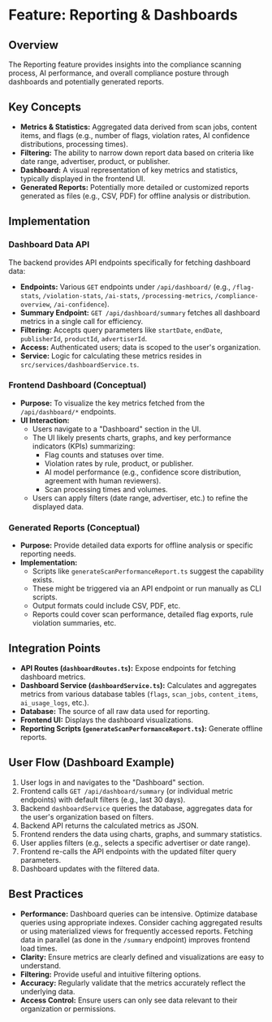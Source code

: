 # Feature: Reporting & Dashboards

## Overview

The Reporting feature provides insights into the compliance scanning process, AI performance, and overall compliance posture through dashboards and potentially generated reports.

## Key Concepts

*   **Metrics & Statistics:** Aggregated data derived from scan jobs, content items, and flags (e.g., number of flags, violation rates, AI confidence distributions, processing times).
*   **Filtering:** The ability to narrow down report data based on criteria like date range, advertiser, product, or publisher.
*   **Dashboard:** A visual representation of key metrics and statistics, typically displayed in the frontend UI.
*   **Generated Reports:** Potentially more detailed or customized reports generated as files (e.g., CSV, PDF) for offline analysis or distribution.

## Implementation

### Dashboard Data API

The backend provides API endpoints specifically for fetching dashboard data:

*   **Endpoints:** Various `GET` endpoints under `/api/dashboard/` (e.g., `/flag-stats`, `/violation-stats`, `/ai-stats`, `/processing-metrics`, `/compliance-overview`, `/ai-confidence`).
*   **Summary Endpoint:** `GET /api/dashboard/summary` fetches all dashboard metrics in a single call for efficiency.
*   **Filtering:** Accepts query parameters like `startDate`, `endDate`, `publisherId`, `productId`, `advertiserId`.
*   **Access:** Authenticated users; data is scoped to the user's organization.
*   **Service:** Logic for calculating these metrics resides in `src/services/dashboardService.ts`.

### Frontend Dashboard (Conceptual)

*   **Purpose:** To visualize the key metrics fetched from the `/api/dashboard/*` endpoints.
*   **UI Interaction:**
    *   Users navigate to a "Dashboard" section in the UI.
    *   The UI likely presents charts, graphs, and key performance indicators (KPIs) summarizing:
        *   Flag counts and statuses over time.
        *   Violation rates by rule, product, or publisher.
        *   AI model performance (e.g., confidence score distribution, agreement with human reviewers).
        *   Scan processing times and volumes.
    *   Users can apply filters (date range, advertiser, etc.) to refine the displayed data.

### Generated Reports (Conceptual)

*   **Purpose:** Provide detailed data exports for offline analysis or specific reporting needs.
*   **Implementation:**
    *   Scripts like `generateScanPerformanceReport.ts` suggest the capability exists.
    *   These might be triggered via an API endpoint or run manually as CLI scripts.
    *   Output formats could include CSV, PDF, etc.
    *   Reports could cover scan performance, detailed flag exports, rule violation summaries, etc.

## Integration Points

*   **API Routes (`dashboardRoutes.ts`):** Expose endpoints for fetching dashboard metrics.
*   **Dashboard Service (`dashboardService.ts`):** Calculates and aggregates metrics from various database tables (`flags`, `scan_jobs`, `content_items`, `ai_usage_logs`, etc.).
*   **Database:** The source of all raw data used for reporting.
*   **Frontend UI:** Displays the dashboard visualizations.
*   **Reporting Scripts (`generateScanPerformanceReport.ts`):** Generate offline reports.

## User Flow (Dashboard Example)

1.  User logs in and navigates to the "Dashboard" section.
2.  Frontend calls `GET /api/dashboard/summary` (or individual metric endpoints) with default filters (e.g., last 30 days).
3.  Backend `dashboardService` queries the database, aggregates data for the user's organization based on filters.
4.  Backend API returns the calculated metrics as JSON.
5.  Frontend renders the data using charts, graphs, and summary statistics.
6.  User applies filters (e.g., selects a specific advertiser or date range).
7.  Frontend re-calls the API endpoints with the updated filter query parameters.
8.  Dashboard updates with the filtered data.

## Best Practices

*   **Performance:** Dashboard queries can be intensive. Optimize database queries using appropriate indexes. Consider caching aggregated results or using materialized views for frequently accessed reports. Fetching data in parallel (as done in the `/summary` endpoint) improves frontend load times.
*   **Clarity:** Ensure metrics are clearly defined and visualizations are easy to understand.
*   **Filtering:** Provide useful and intuitive filtering options.
*   **Accuracy:** Regularly validate that the metrics accurately reflect the underlying data.
*   **Access Control:** Ensure users can only see data relevant to their organization or permissions.
